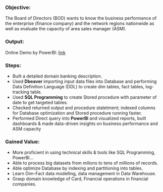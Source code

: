 ### **Objective**: 
The Board of Directors (BOD) wants to know the business performance of the enterprise (finance company) and the network regions nationwide as well as evaluate the capacity of area sales manager (ASM).

### **Output**: 
Online Demo by PowerBI: [link]([url](https://app.powerbi.com/view?r=eyJrIjoiMDljNmJkMzEtZjk4NS00ZDljLThjM2EtNTEyNWEzOTllMzI2IiwidCI6IjZhYzJhZDA2LTY5MmMtNDY2My1iN2FmLWE5ZmYyYTg2NmQwYyIsImMiOjEwfQ%3D%3D))

### **Steps**:
-	Built a detailed domain banking description.
-	Used **Dbeaver** importing input data files into Database and performing Data Definition Language (DDL) to create dim tables, fact tables, log-tracking table.
-	Used **SQL Programming** to create Stored procedure with parameter of date to get targeted tables.
-	Checked returned output and procedure statetment;  indexed columns for Database optimization and Stored procedure running faster.
-	Performed Direct query into **PowerBI** and visualized reports, built dashboards & made data-driven insights on business performance and ASM capacity

### **Gained Value**:
-	More proficient in using technical skills & tools like SQL Programming, PowerBI…
-	Able to process big datasets from milions to tens of millions of records.
-	Able optimize Database by indexing and partitioning into tables.
-	Learn Dim-Fact data modelling, data management in Data Warehouse.
-	Grasp domain knowledge of Card, Financial operations in financial companies.
